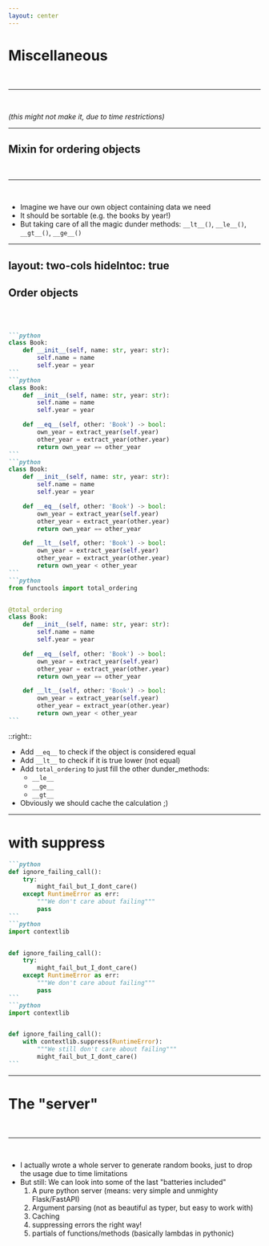 ```yaml
---
layout: center
---
```


# Miscellaneous

<br> <hr> <br>

_(this might not make it, due to time restrictions)_

---

## Mixin for ordering objects

<br> <hr> <br>

<v-clicks>

- Imagine we have our own object containing data we need
- It should be sortable (e.g. the books by year!)
- But taking care of all the magic dunder methods:
  `__lt__()`, `__le__()`, `__gt__()`, `__ge__()`

</v-clicks>

---
layout: two-cols
hideIntoc: true
---

## Order objects

<br> <br>

````md magic-move
```python
class Book:
    def __init__(self, name: str, year: str):
        self.name = name
        self.year = year
```
```python
class Book:
    def __init__(self, name: str, year: str):
        self.name = name
        self.year = year

    def __eq__(self, other: 'Book') -> bool:
        own_year = extract_year(self.year)
        other_year = extract_year(other.year)
        return own_year == other_year
```
```python
class Book:
    def __init__(self, name: str, year: str):
        self.name = name
        self.year = year

    def __eq__(self, other: 'Book') -> bool:
        own_year = extract_year(self.year)
        other_year = extract_year(other.year)
        return own_year == other_year

    def __lt__(self, other: 'Book') -> bool:
        own_year = extract_year(self.year)
        other_year = extract_year(other.year)
        return own_year < other_year
```
```python
from functools import total_ordering


@total_ordering
class Book:
    def __init__(self, name: str, year: str):
        self.name = name
        self.year = year

    def __eq__(self, other: 'Book') -> bool:
        own_year = extract_year(self.year)
        other_year = extract_year(other.year)
        return own_year == other_year

    def __lt__(self, other: 'Book') -> bool:
        own_year = extract_year(self.year)
        other_year = extract_year(other.year)
        return own_year < other_year
```
````

::right::

<v-clicks at=1>

- Add `__eq__` to check if the object is considered equal
- Add `__lt__` to check if it is true lower (not equal)
- Add `total_ordering` to just fill the other dunder_methods:
  - `__le__`
  - `__ge__`
  - `__gt__`
- Obviously we should cache the calculation ;)

</v-clicks>

---

# with suppress

````md magic-move
```python
def ignore_failing_call():
    try:
        might_fail_but_I_dont_care()
    except RuntimeError as err:
        """We don't care about failing"""
        pass
```
```python
import contextlib


def ignore_failing_call():
    try:
        might_fail_but_I_dont_care()
    except RuntimeError as err:
        """We don't care about failing"""
        pass
```
```python
import contextlib


def ignore_failing_call():
    with contextlib.suppress(RuntimeError):
        """We still don't care about failing"""
        might_fail_but_I_dont_care()
```
````

---

# The "server"

<br><hr><br>

<v-clicks depth="2">

- I actually wrote a whole server to generate random
  books, just to drop the usage due to time limitations
- But still: We can look into some of the last "batteries included"
  1. A pure python server (means: very simple and unmighty Flask/FastAPI)
  2. Argument parsing (not as beautiful as typer, but easy to work with)
  3. Caching
  4. suppressing errors the right way!
  5. partials of functions/methods (basically lambdas in pythonic)

</v-clicks>
